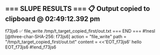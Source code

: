 === SLUPE RESULTS ===
📋 Output copied to clipboard @ 02:49:12.392 pm
---------------------
f73js6 ✅ file_write /tmp/t_target_copied_first/out.txt
=== END ===
#!nesl [@three-char-SHA-256: f73js6]
action = "file_write"
path = "/tmp/t_target_copied_first/out.txt"
content = <<'EOT_f73js6'
hello
EOT_f73js6
#!end_f73js6